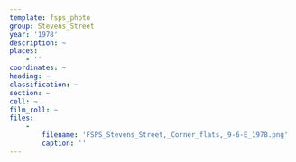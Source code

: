 ```yaml
---
template: fsps_photo
group: Stevens_Street
year: '1978'
description: ~
places:
    - ''
coordinates: ~
heading: ~
classification: ~
section: ~
cell: ~
film_roll: ~
files:
    -
        filename: 'FSPS_Stevens_Street,_Corner_flats,_9-6-E_1978.png'
        caption: ''
---
```

